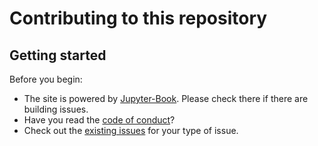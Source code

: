 # Contributing to this repository <!-- omit in toc -->

## Getting started <!-- omit in toc -->

Before you begin:
- The site is powered by [Jupyter-Book](https://jupyterbook.org). Please check there if there are building issues.
- Have you read the [code of conduct](CODE_OF_CONDUCT.md)?
- Check out the [existing issues](https://github.com/rentruewang/learning-machine/issues) for your type of issue.
